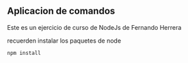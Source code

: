 ## Aplicacion de comandos

Este es un ejercicio de curso de NodeJs de Fernando Herrera

recuerden instalar los paquetes de node

```
npm install
```